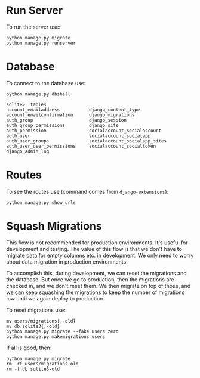 # Run Server

To run the server use:

```shell
python manage.py migrate
python manage.py runserver
```

# Database

To connect to the database use:

```shell
python manage.py dbshell
```

```sqlite
sqlite> .tables
account_emailaddress           django_content_type          
account_emailconfirmation      django_migrations            
auth_group                     django_session               
auth_group_permissions         django_site                  
auth_permission                socialaccount_socialaccount  
auth_user                      socialaccount_socialapp      
auth_user_groups               socialaccount_socialapp_sites
auth_user_user_permissions     socialaccount_socialtoken    
django_admin_log        
```

# Routes

To see the routes use (command comes from `django-extensions`):

```shell
python manage.py show_urls
```

# Squash Migrations

This flow is not recommended for production environments. It's useful for development and testing. The value of this 
flow is that we don't have to migrate data for empty columns etc. in development. We only need to worry about data 
migration in production environments. 

To accomplish this, during development, we can reset the migrations and the database. But once we go to production, 
then the migrations are checked in, and we don't reset them. We then migrate on top of those, and we can keep squashing
the migrations to keep the number of migrations low until we again deploy to production.

To reset migrations use:

```shell
mv users/migrations{,-old}
mv db.sqlite3{,-old}
python manage.py migrate --fake users zero
python manage.py makemigrations users
```

If all is good, then:

```shell
python manage.py migrate
rm -rf users/migrations-old
rm -f db.sqlite3-old
```
